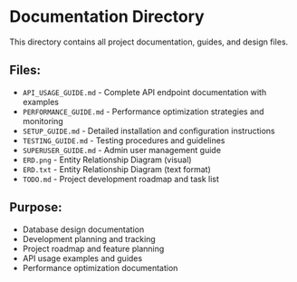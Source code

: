 # Documentation Directory

This directory contains all project documentation, guides, and design files.

## Files:
- `API_USAGE_GUIDE.md` - Complete API endpoint documentation with examples
- `PERFORMANCE_GUIDE.md` - Performance optimization strategies and monitoring
- `SETUP_GUIDE.md` - Detailed installation and configuration instructions
- `TESTING_GUIDE.md` - Testing procedures and guidelines
- `SUPERUSER_GUIDE.md` - Admin user management guide
- `ERD.png` - Entity Relationship Diagram (visual)
- `ERD.txt` - Entity Relationship Diagram (text format)
- `TODO.md` - Project development roadmap and task list

## Purpose:
- Database design documentation
- Development planning and tracking
- Project roadmap and feature planning
- API usage examples and guides
- Performance optimization documentation